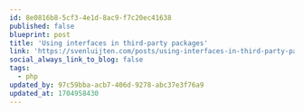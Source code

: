 ```yaml
---
id: 8e0816b8-5cf3-4e1d-8ac9-f7c20ec41638
published: false
blueprint: post
title: 'Using interfaces in third-party packages'
link: 'https://svenluijten.com/posts/using-interfaces-in-third-party-packages'
social_always_link_to_blog: false
tags:
  - php
updated_by: 97c59bba-acb7-406d-9278-abc37e3f76a9
updated_at: 1704958430
---
```

